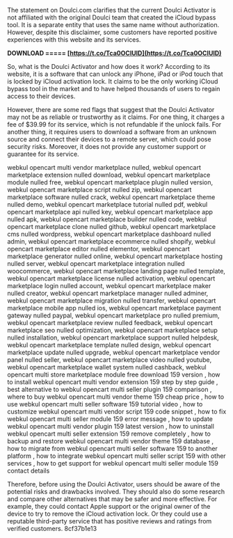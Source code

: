 The statement on Doulci.com clarifies that the current Doulci Activator is not affiliated with the original Doulci team that created the iCloud bypass tool. It is a separate entity that uses the same name without authorization. However, despite this disclaimer, some customers have reported positive experiences with this website and its services.
 
**DOWNLOAD ===== [https://t.co/Tca0OCIUlD](https://t.co/Tca0OCIUlD)**


  
So, what is the Doulci Activator and how does it work? According to its website, it is a software that can unlock any iPhone, iPad or iPod touch that is locked by iCloud activation lock. It claims to be the only working iCloud bypass tool in the market and to have helped thousands of users to regain access to their devices.
  
However, there are some red flags that suggest that the Doulci Activator may not be as reliable or trustworthy as it claims. For one thing, it charges a fee of $39.99 for its service, which is not refundable if the unlock fails. For another thing, it requires users to download a software from an unknown source and connect their devices to a remote server, which could pose security risks. Moreover, it does not provide any customer support or guarantee for its service.
 
webkul opencart multi vendor marketplace nulled,  webkul opencart marketplace extension nulled download,  webkul opencart marketplace module nulled free,  webkul opencart marketplace plugin nulled version,  webkul opencart marketplace script nulled zip,  webkul opencart marketplace software nulled crack,  webkul opencart marketplace theme nulled demo,  webkul opencart marketplace tutorial nulled pdf,  webkul opencart marketplace api nulled key,  webkul opencart marketplace app nulled apk,  webkul opencart marketplace builder nulled code,  webkul opencart marketplace clone nulled github,  webkul opencart marketplace cms nulled wordpress,  webkul opencart marketplace dashboard nulled admin,  webkul opencart marketplace ecommerce nulled shopify,  webkul opencart marketplace editor nulled elementor,  webkul opencart marketplace generator nulled online,  webkul opencart marketplace hosting nulled server,  webkul opencart marketplace integration nulled woocommerce,  webkul opencart marketplace landing page nulled template,  webkul opencart marketplace license nulled activation,  webkul opencart marketplace login nulled account,  webkul opencart marketplace maker nulled creator,  webkul opencart marketplace manager nulled adminer,  webkul opencart marketplace migration nulled transfer,  webkul opencart marketplace mobile app nulled ios,  webkul opencart marketplace payment gateway nulled paypal,  webkul opencart marketplace pro nulled premium,  webkul opencart marketplace review nulled feedback,  webkul opencart marketplace seo nulled optimization,  webkul opencart marketplace setup nulled installation,  webkul opencart marketplace support nulled helpdesk,  webkul opencart marketplace template nulled design,  webkul opencart marketplace update nulled upgrade,  webkul opencart marketplace vendor panel nulled seller,  webkul opencart marketplace video nulled youtube,  webkul opencart marketplace wallet system nulled cashback,  webkul opencart multi store marketplace module free download 159 version ,  how to install webkul opencart multi vendor extension 159 step by step guide ,  best alternative to webkul opencart multi seller plugin 159 comparison ,  where to buy webkul opencart multi vendor theme 159 cheap price ,  how to use webkul opencart multi seller software 159 tutorial video ,  how to customize webkul opencart multi vendor script 159 code snippet ,  how to fix webkul opencart multi seller module 159 error message ,  how to update webkul opencart multi vendor plugin 159 latest version ,  how to uninstall webkul opencart multi seller extension 159 remove completely ,  how to backup and restore webkul opencart multi vendor theme 159 database ,  how to migrate from webkul opencart multi seller software 159 to another platform ,  how to integrate webkul opencart multi seller script 159 with other services ,  how to get support for webkul opencart multi seller module 159 contact details
  
Therefore, before using the Doulci Activator, users should be aware of the potential risks and drawbacks involved. They should also do some research and compare other alternatives that may be safer and more effective. For example, they could contact Apple support or the original owner of the device to try to remove the iCloud activation lock. Or they could use a reputable third-party service that has positive reviews and ratings from verified customers.
 8cf37b1e13
 
